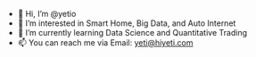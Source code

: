 - 👋 Hi, I’m @yetio
- 👀 I’m interested in Smart Home, Big Data, and Auto Internet
- 🌱 I’m currently learning Data Science and Quantitative Trading
- 📫 You can reach me via Email: yeti@hiyeti.com

<!---
yetio/yetio is a ✨ special ✨ repository because its `README.md` (this file) appears on your GitHub profile.
You can click the Preview link to take a look at your changes.
--->
